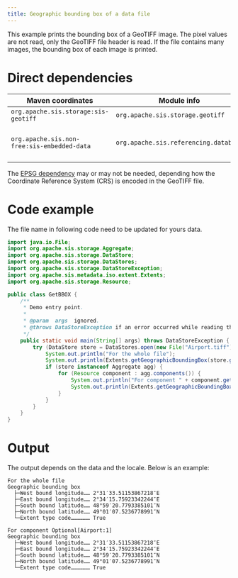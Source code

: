 ```yaml
---
title: Geographic bounding box of a data file
---
```


This example prints the bounding box of a GeoTIFF image.
The pixel values are not read, only the GeoTIFF file header is read.
If the file contains many images, the bounding box of each image is printed.


# Direct dependencies

Maven coordinates                           | Module info                           | Remarks
------------------------------------------- | ------------------------------------- | -----------------------------
`org.apache.sis.storage:sis-geotiff`        | `org.apache.sis.storage.geotiff`      |
`org.apache.sis.non-free:sis-embedded-data` | `org.apache.sis.referencing.database` | Optional. Non-Apache license.

The [EPSG dependency](../epsg.html) may or may not be needed,
depending how the Coordinate Reference System (CRS) is encoded in the GeoTIFF file.


# Code example

The file name in following code need to be updated for yours data.

```java
import java.io.File;
import org.apache.sis.storage.Aggregate;
import org.apache.sis.storage.DataStore;
import org.apache.sis.storage.DataStores;
import org.apache.sis.storage.DataStoreException;
import org.apache.sis.metadata.iso.extent.Extents;
import org.apache.sis.storage.Resource;

public class GetBBOX {
    /**
     * Demo entry point.
     *
     * @param  args  ignored.
     * @throws DataStoreException if an error occurred while reading the data file.
     */
    public static void main(String[] args) throws DataStoreException {
        try (DataStore store = DataStores.open(new File("Airport.tiff"))) {
            System.out.println("For the whole file");
            System.out.println(Extents.getGeographicBoundingBox(store.getMetadata()));
            if (store instanceof Aggregate agg) {
                for (Resource component : agg.components()) {
                    System.out.println("For component " + component.getIdentifier());
                    System.out.println(Extents.getGeographicBoundingBox(component.getMetadata()));
                }
            }
        }
    }
}
```


# Output

The output depends on the data and the locale.
Below is an example:

```
For the whole file
Geographic bounding box
  ├─West bound longitude…… 2°31′33.51153867218″E
  ├─East bound longitude…… 2°34′15.75923342244″E
  ├─South bound latitude…… 48°59′20.7793385101″N
  ├─North bound latitude…… 49°01′07.5236778991″N
  └─Extent type code……………… True

For component Optional[Airport:1]
Geographic bounding box
  ├─West bound longitude…… 2°31′33.51153867218″E
  ├─East bound longitude…… 2°34′15.75923342244″E
  ├─South bound latitude…… 48°59′20.7793385101″N
  ├─North bound latitude…… 49°01′07.5236778991″N
  └─Extent type code……………… True
```
